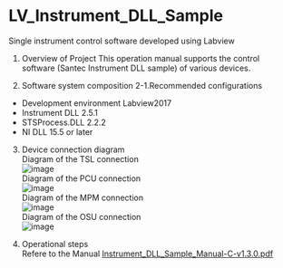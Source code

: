 # LV_Instrument_DLL_Sample
 Single instrument control software developed using Labview
1. Overview of Project
   This operation manual supports the control software (Santec Instrument DLL sample) of various devices.

2. Software system composition
   2-1.Recommended configurations  
  + Development environment  Labview2017
  +	Instrument DLL           2.5.1
  +	STSProcess.DLL           2.2.2
  +	NI DLL                   15.5 or later
    
3. Device connection diagram  
   Diagram of the TSL connection  
   ![image](https://github.com/santec-corporation/VS_Instrument_DLL_Sample/assets/132535077/e65b3709-e870-48bf-86b3-57d931ffe8dc)  
   Diagram of the PCU connection  
   ![image](https://github.com/santec-corporation/VS_Instrument_DLL_Sample/assets/132535077/08cc6823-214a-468b-8942-2edce916811b)  
   Diagram of the MPM connection  
   ![image](https://github.com/santec-corporation/VS_Instrument_DLL_Sample/assets/132535077/528d10d6-334b-4ed4-9e36-05aa267f0c0a)  
   Diagram of the OSU connection  
   ![image](https://github.com/santec-corporation/VS_Instrument_DLL_Sample/assets/132535077/048eefa1-2306-4c3a-bdce-0622cac74684)
  
4. Operational steps  
    Refere to the Manual [Instrument_DLL_Sample_Manual-C-v1.3.0.pdf](https://github.com/santec-corporation/VS_Instrument_DLL_Sample/files/11933711/Instrument_DLL_Sample_Manual-C-v1.3.0.pdf)
